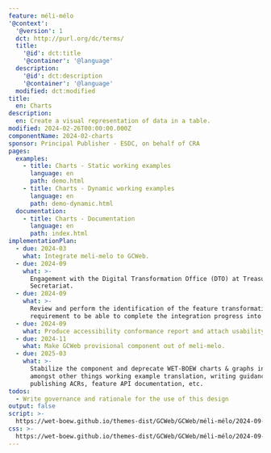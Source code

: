 ```yaml
---
feature: méli-mélo
'@context':
  '@version': 1
  dct: http://purl.org/dc/terms/
  title:
    '@id': dct:title
    '@container': '@language'
  description:
    '@id': dct:description
    '@container': '@language'
  modified: dct:modified
title:
  en: Charts
description:
  en: Create a visual representation of data in a table.
modified: 2024-02-26T00:00:00.000Z
componentName: 2024-02-charts
sponsor: Principal Publisher - ESDC, on behalf of CRA
pages:
  examples:
    - title: Charts - Static working examples
      language: en
      path: demo.html
    - title: Charts - Dynamic working examples
      language: en
      path: demo-dynamic.html
  documentation:
    - title: Charts - Documentation
      language: en
      path: index.html
implementationPlan:
  - due: 2024-03
    what: Integrate meli-melo to GCWeb.
  - due: 2024-09
    what: >-
      Engagement with the Digital Transformation Office (DTO) at Treasury Board
      Secretariat.
  - due: 2024-09
    what: >-
      Review and perform the identification of the feature transformation
      requirement to be able to complete the integration progress into GCWeb.
  - due: 2024-09
    what: Produce accessibility conformance report and attach usability report.
  - due: 2024-11
    what: Make GCWeb provisional component out of meli-melo.
  - due: 2025-03
    what: >-
      Stabilize the component and deprecate WET-BOEW charts & graphs including
      amongst other things working example translation, writing guidance,
      publishing ACRs, feature API documentation, etc.
todos:
  - Write governance and rationale for the use of this design
output: false
script: >-
  https://wet-boew.github.io/themes-dist/GCWeb/GCWeb/méli-mélo/2024-09-kejimkujik.js
css: >-
  https://wet-boew.github.io/themes-dist/GCWeb/GCWeb/méli-mélo/2024-09-kejimkujik.css
---
```

